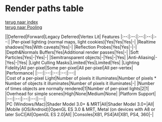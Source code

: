 # Render paths table  

[terug naar index](/Index.md#scripting)   
[terug naar Pooling](/Graphics/ShadersPostProcessing.md) 

||Deferred|Forward|Legacy Deferred|Vertex Lit|
Features
|:--:|:--:|:--:|:--:|:--:|
|Per-pixel lighting (normal maps, light cookies)|Yes|Yes|Yes|-|
|Realtime shadows|Yes|With caveats|Yes|-|
|Reflection Probes|Yes|Yes|-|-|
|Depth&Normals Buffers|Yes|Additional render passes|Yes|-|
|Soft Particles|Yes|-|Yes|-|
|Semitransparent objects|-|Yes|-|Yes|
|Anti-Aliasing|-|Yes|-|Yes|
|Light Culling Masks|Limited|Yes|Limited|Yes|
|Lighting Fidelity|All per-pixel|Some per-pixel|All per-pixel|All per-vertex|
|Performance|
|:--:|:--:|:--:|:--:|:--:|			
|Cost of a per-pixel Light|Number of pixels it illuminates|Number of pixels * Number of objects it illuminates|Number of pixels it illuminates|-|
|Number of times objects are normally rendered|1|Number of per-pixel lights|2|1|
|Overhead for simple scenes|High|None|Medium|None|
|Platform Support|
|:--:|:--:|:--:|:--:|:--:|				
|PC (Windows/Mac)|Shader Model 3.0+ & MRT|All|Shader Model 3.0+|All|
|Mobile (iOS/Android)|OpenGL ES 3.0 & MRT, Metal (on devices with A8 or later SoC)|All|OpenGL ES 2.0|All|
|Consoles|XB1, PS4|All|XB1, PS4, 360|-|